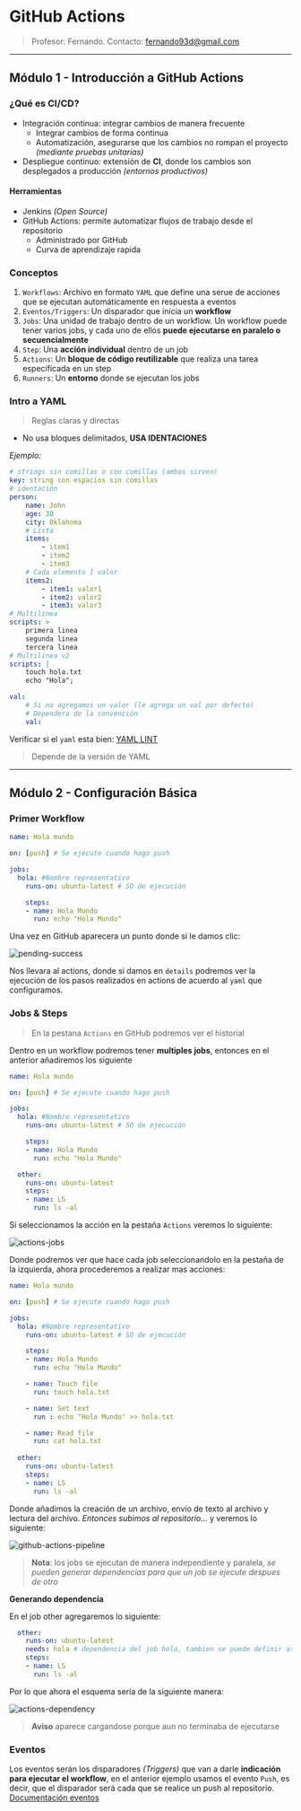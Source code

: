 # GitHub Actions

> Profesor: Fernando. Contacto: fernando93d@gmail.com

---

## Módulo 1 - Introducción a GitHub Actions

### ¿Qué es CI/CD?

- Integración continua: integrar cambios de manera frecuente
  - Integrar cambios de forma continua
  - Automatización, asegurarse que los cambios no rompan el proyecto *(mediante pruebas unitarias)*
- Despliegue continuo: extensión de **CI**, donde los cambios son desplegados a producción *(entornos productivos)*

#### Herramientas 

- Jenkins *(Open Source)*
- GitHub Actions: permite automatizar flujos de trabajo desde el repositorio
  - Administrado por GitHub
  - Curva de aprendizaje rapida

### Conceptos

1. `Workflows`: Archivo en formato `YAML` que define una serue de acciones que se ejecutan automáticamente en respuesta a eventos
2. `Eventos/Triggers`: Un disparador que inicia un **workflow**
3. `Jobs`: Una unidad de trabajo dentro de un workflow. Un workflow puede tener varios jobs, y cada uno de ellos **puede ejecutarse en paralelo o secuencialmente**
4. `Step`: Una **acción individual** dentro de un job
5. `Actions`: Un **bloque de código reutilizable** que realiza una tarea especificada en un step
6. `Runners`: Un **entorno** donde se ejecutan los jobs

### Intro a YAML

> Reglas claras y directas

- No usa bloques delimitados, **USA IDENTACIONES**

*Ejemplo:*

```YAML
# strings sin comillas o con comillas (ambos sirven)
key: string con espacios sin comillas
# identación
person:
    name: John
    age: 30
    city: Oklahoma
    # Lista
    items:
        - item1
        - item2
        - item3
    # Cada elemento 1 valor
    items2:
        - item1: valor1
        - item2: valor2
        - item3: valor3
# Multilinea
scripts: >
    primera linea
    segunda linea
    tercera linea
# Multilinea v2
scripts: |
    touch hola.txt
    echo "Hola";

val:
    # Si no agregamos un valor (le agrega un val por defecto)
    # Dependera de la convención
    val:
```

Verificar si el `yaml` esta bien: [YAML LINT](https://www.yamllint.com/)

> Depende de la versión de YAML

---

## Módulo 2 - Configuración Básica

### Primer Workflow

```yml
name: Hola mundo

on: [push] # Se ejecute cuando hago push

jobs:
  hola: #Nombre representativo
    runs-on: ubuntu-latest # SO de ejecución

    steps:
    - name: Hola Mundo 
      run: echo "Hola Mundo"
```

Una vez en GitHub aparecera un punto donde si le damos clic:

![pending-success](./images/pending-success.png)

Nos llevara al actions, donde si damos en `details` podremos ver la ejecución de los pasos realizados en actions de acuerdo al `yaml` que configuramos.

### Jobs & Steps

> En la pestana `Actions` en GitHub podremos ver el historial

Dentro en un workflow podremos tener **multiples jobs**, entonces en el anterior añadiremos los siguiente

```yml
name: Hola mundo

on: [push] # Se ejecute cuando hago push

jobs:
  hola: #Nombre representativo
    runs-on: ubuntu-latest # SO de ejecución

    steps:
    - name: Hola Mundo 
      run: echo "Hola Mundo"

  other:
    runs-on: ubuntu-latest
    steps:
    - name: LS
      run: ls -al
```

Si seleccionamos la acción en la pestaña `Actions` veremos lo siguiente:

![actions-jobs](./images/jobs.png)

Donde podremos ver que hace cada job seleccionandolo en la pestaña de la izquierda, ahora procederemos a realizar mas acciones:

```yml
name: Hola mundo

on: [push] # Se ejecute cuando hago push

jobs:
  hola: #Nombre representativo
    runs-on: ubuntu-latest # SO de ejecución

    steps:
    - name: Hola Mundo 
      run: echo "Hola Mundo"

    - name: Touch file
      run: touch hola.txt

    - name: Set text
      run : echo "Hola Mundo" >> hola.txt

    - name: Read file
      run: cat hola.txt
  
  other:
    runs-on: ubuntu-latest
    steps:
    - name: LS 
      run: ls -al
```

Donde añadimos la creación de un archivo, envío de texto al archivo y lectura del archivo. *Entonces subimos al repositorio...* y veremos lo siguiente:

![github-actions-pipeline](./images/github-pipe.png)

> **Nota**: los jobs se ejecutan de manera independiente y paralela, *se pueden generar dependencias para que un job se ejecute despues de otro*

**Generando dependencia**

En el job other agregaremos lo siguiente:

```yml
  other:
    runs-on: ubuntu-latest
    needs: hola # dependencia del job hola, tambien se puede definir asi [hola]
    steps:
    - name: LS
      run: ls -al
```

Por lo que ahora el esquema sería de la siguiente manera:

![actions-dependency](./images/actions-dependency.png)

> **Aviso** aparece cargandose porque aun no terminaba de ejecutarse

### Eventos

Los eventos serán los disparadores *(Triggers)* que van a darle **indicación para ejecutar el workflow**, en el anterior ejemplo usamos el evento `Push`, es decir, que el disparador será cada que se realice un push al repositorio. [Documentación eventos](https://docs.github.com/es/actions/writing-workflows/choosing-when-your-workflow-runs/events-that-trigger-workflows)

